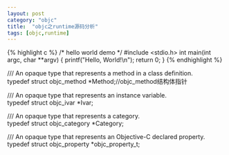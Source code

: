 ```yaml
---
layout: post
category: "objc"
title:  "objc之runtime源码分析"
tags: [objc,runtime]
---
```


{% highlight c %}
/* hello world demo */
#include <stdio.h>
int main(int argc, char **argv)
{
printf("Hello, World!\n");
return 0;
}
{% endhighlight %}

/// An opaque type that represents a method in a class definition.  
typedef struct objc_method *Method;//objc_method结构体指针

/// An opaque type that represents an instance variable.  
typedef struct objc_ivar *Ivar;

/// An opaque type that represents a category.  
typedef struct objc_category *Category;

/// An opaque type that represents an Objective-C declared property.  
typedef struct objc_property *objc_property_t;  







































